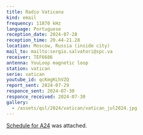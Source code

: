 ```yaml
---
title: Radio Vaticana
kind: email
frequency: 11870 kHz
language: Portuguese
reception_date: 2024-07-28
reception_time: 20.44-21.28
location: Moscow, Russia (inside city)
mail_to: mailto:sergio.salvatori@spc.va
receiver: TEF6686
antenna: YouLoop magnetic loop
station: vatican
serie: vatican
youtube_id: qcKmgKLhVZQ
report_sent: 2024-07-29
responce_sent: 2024-07-30
responce_received: 2024-07-30
gallery:
  - /assets/qsl/2024/vatican/vatican_jul2024.jpg
---
```


<a href="/assets/qsl/2024/vatican/Vatican_Radio_SW_program_schedule_in_A24_03022024.pdf">Schedule for A24</a> was attached.
